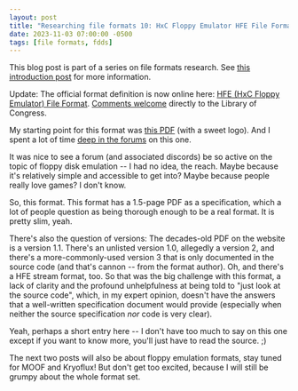 ```yaml
---
layout: post
title: "Researching file formats 10: HxC Floppy Emulator HFE File Format"
date: 2023-11-03 07:00:00 -0500
tags: [file formats, fdds]
---
```


This blog post is part of a series on file formats research. See [this introduction post](https://bits.ashleyblewer.com/blog/2023/08/04/researching-file-formats-library-of-congress-sustainability-of-digital-formats/) for more information.

Update: The official format definition is now online here: [HFE (HxC Floppy Emulator) File Format](https://www.loc.gov/preservation/digital/formats/fdd/fdd000613.shtml). [Comments welcome](https://www.loc.gov/preservation/digital/formats/contact_format.shtml) directly to the Library of Congress.

My starting point for this format was [this PDF](https://hxc2001.com/download/floppy_drive_emulator/SDCard_HxC_Floppy_Emulator_HFE_file_format.pdf) (with a sweet logo). And I spent a lot of time [deep in the forums](https://stardot.org.uk/forums/viewtopic.php?p=279138&sid=33f74a30d3a0dfb1c2581a3129a99f80#p279138) on this one.

It was nice to see a forum (and associated discords) be so active on the topic of floppy disk emulation -- I had no idea, the reach. Maybe because it's relatively simple and accessible to get into? Maybe because people really love games? I don't know.

So, this format. This format has a 1.5-page PDF as a specification, which a lot of people question as being thorough enough to be a real format. It is pretty slim, yeah.

There's also the question of versions: The decades-old PDF on the website is a version 1.1. There's an unlisted version 1.0, allegedly a version 2, and there's a more-commonly-used version 3 that is only documented in the source code (and that's cannon -- from the format author). Oh, and there's a HFE stream format, too. So that was the big challenge with this format, a lack of clarity and the profound unhelpfulness at being told to "just look at the source code", which, in my expert opinion, doesn't have the answers that a well-written specification document would provide (especially when neither the source specification _nor_ code is very clear).

Yeah, perhaps a short entry here -- I don't have too much to say on this one except if you want to know more, you'll just have to read the source. ;)

The next two posts will also be about floppy emulation formats, stay tuned for MOOF and Kryoflux! But don't get too excited, because I will still be grumpy about the whole format set.

